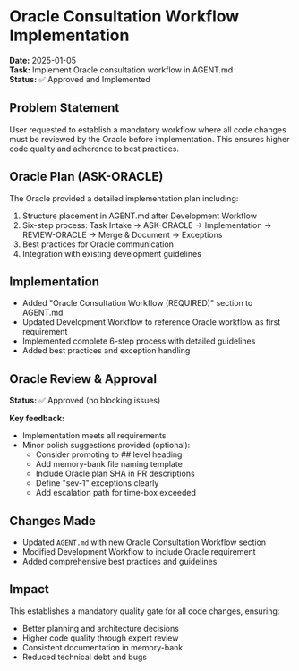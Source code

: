 # Oracle Consultation Workflow Implementation

**Date:** 2025-01-05  
**Task:** Implement Oracle consultation workflow in AGENT.md  
**Status:** ✅ Approved and Implemented

## Problem Statement

User requested to establish a mandatory workflow where all code changes must be reviewed by the Oracle before implementation. This ensures higher code quality and adherence to best practices.

## Oracle Plan (ASK-ORACLE)

The Oracle provided a detailed implementation plan including:

1. Structure placement in AGENT.md after Development Workflow
2. Six-step process: Task Intake → ASK-ORACLE → Implementation → REVIEW-ORACLE → Merge & Document → Exceptions
3. Best practices for Oracle communication
4. Integration with existing development guidelines

## Implementation

- Added "Oracle Consultation Workflow (REQUIRED)" section to AGENT.md
- Updated Development Workflow to reference Oracle workflow as first requirement
- Implemented complete 6-step process with detailed guidelines
- Added best practices and exception handling

## Oracle Review & Approval

**Status:** ✅ Approved (no blocking issues)

**Key feedback:**

- Implementation meets all requirements
- Minor polish suggestions provided (optional):
    - Consider promoting to ## level heading
    - Add memory-bank file naming template
    - Include Oracle plan SHA in PR descriptions
    - Define "sev-1" exceptions clearly
    - Add escalation path for time-box exceeded

## Changes Made

- Updated `AGENT.md` with new Oracle Consultation Workflow section
- Modified Development Workflow to include Oracle requirement
- Added comprehensive best practices and guidelines

## Impact

This establishes a mandatory quality gate for all code changes, ensuring:

- Better planning and architecture decisions
- Higher code quality through expert review
- Consistent documentation in memory-bank
- Reduced technical debt and bugs
